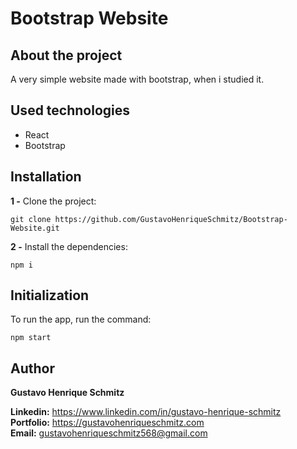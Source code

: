 # Bootstrap Website

## About the project
 A very simple website made with bootstrap, when i studied it.

## Used technologies
- React
- Bootstrap

## Installation

**1 -** Clone the project:

```
git clone https://github.com/GustavoHenriqueSchmitz/Bootstrap-Website.git
```

**2 -** Install the dependencies:
```
npm i
```

## Initialization
To run the app, run the command:
```
npm start
```

## Author
**Gustavo Henrique Schmitz**

**Linkedin:** https://www.linkedin.com/in/gustavo-henrique-schmitz  
**Portfolio:** https://gustavohenriqueschmitz.com  
**Email:** gustavohenriqueschmitz568@gmail.com  

